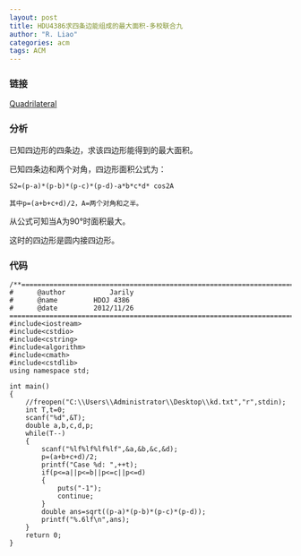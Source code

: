 ```yaml
---
layout: post
title: HDU4386求四条边能组成的最大面积-多校联合九
author: "R. Liao" 
categories: acm
tags: ACM
---
```


### 链接
[Quadrilateral](http://acm.hdu.edu.cn/showproblem.php?pid=4386)

### 分析
已知四边形的四条边，求该四边形能得到的最大面积。

已知四条边和两个对角，四边形面积公式为：

    S2=(p-a)*(p-b)*(p-c)*(p-d)-a*b*c*d* cos2A

    其中p=(a+b+c+d)/2，A=两个对角和之半。

从公式可知当A为90°时面积最大。

这时的四边形是圆内接四边形。

### 代码
```
/**============================================================================
#	   @author	         Jarily
#	   @name		 HDOJ 4386
#	   @date		 2012/11/26
============================================================================**/
#include<iostream>
#include<cstdio>
#include<cstring>
#include<algorithm>
#include<cmath>
#include<cstdlib>
using namespace std;

int main()
{
    //freopen("C:\\Users\\Administrator\\Desktop\\kd.txt","r",stdin);
    int T,t=0;
    scanf("%d",&T);
    double a,b,c,d,p;
    while(T--)
    {
        scanf("%lf%lf%lf%lf",&a,&b,&c,&d);
        p=(a+b+c+d)/2;
        printf("Case %d: ",++t);
        if(p<=a||p<=b||p<=c||p<=d)
        {
            puts("-1");
            continue;
        }
        double ans=sqrt((p-a)*(p-b)*(p-c)*(p-d));
        printf("%.6lf\n",ans);
    }
    return 0;
}
```